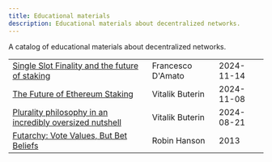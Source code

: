 ```yaml
---
title: Educational materials
description: Educational materials about decentralized networks.
---
```


A catalog of educational materials about decentralized networks.

|                                                                                                                        |                   |            |
| ---------------------------------------------------------------------------------------------------------------------- | ----------------- | ---------- |
| [Single Slot Finality and the future of staking](https://youtu.be/6VEEAemYaeI)                                         | Francesco D'Amato | 2024-11-14 |
| [The Future of Ethereum Staking](https://youtu.be/WTwZsCKFPao)                                                         | Vitalik Buterin   | 2024-11-08 |
| [Plurality philosophy in an incredibly oversized nutshell](https://vitalik.eth.limo/general/2024/08/21/plurality.html) | Vitalik Buterin   | 2024-08-21 |
| [Futarchy: Vote Values, But Bet Beliefs](https://mason.gmu.edu/~rhanson/futarchy.html)                                 | Robin Hanson      | 2013       |
